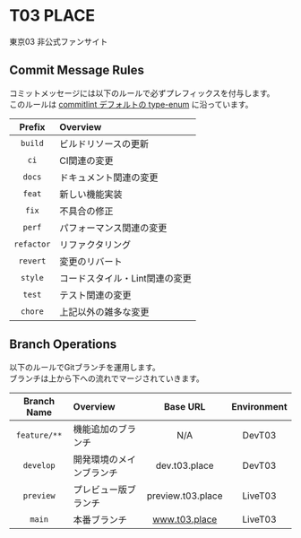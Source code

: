 # T03 PLACE

東京03 非公式ファンサイト

## Commit Message Rules

コミットメッセージには以下のルールで必ずプレフィックスを付与します。  
このルールは [commitlint デフォルトの type-enum](https://github.com/conventional-changelog/commitlint/tree/master/@commitlint/config-conventional#type-enum) に沿っています。

|Prefix|Overview|
|:--:|:--|
|`build`|ビルドリソースの更新|
|`ci`|CI関連の変更|
|`docs`|ドキュメント関連の変更|
|`feat`|新しい機能実装|
|`fix`|不具合の修正|
|`perf`|パフォーマンス関連の変更|
|`refactor`|リファクタリング|
|`revert`|変更のリバート|
|`style`|コードスタイル・Lint関連の変更|
|`test`|テスト関連の変更|
|`chore`|上記以外の雑多な変更|

## Branch Operations

以下のルールでGitブランチを運用します。  
ブランチは上から下への流れでマージされていきます。

|Branch Name|Overview|Base URL|Environment|
|:--:|:--|:--:|:--:|
|`feature/**`|機能追加のブランチ|N/A|DevT03|
|`develop`|開発環境のメインブランチ|dev.t03.place|DevT03|
|`preview`|プレビュー版ブランチ|preview.t03.place|LiveT03|
|`main`|本番ブランチ|www.t03.place|LiveT03|
